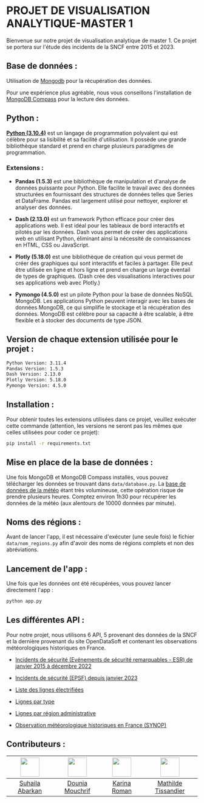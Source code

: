 # PROJET DE VISUALISATION ANALYTIQUE-MASTER 1

Bienvenue sur notre projet de visualisation analytique de master 1. Ce projet se portera sur l'étude des incidents de la SNCF entre 2015 et 2023.

## Base de données :

Utilisation de [Mongodb](https://www.mongodb.com/fr-fr) pour la récupération des données.

Pour une expérience plus agréable, nous vous conseillons l'installation de [MongoDB Compass](https://www.mongodb.com/products/tools/compass) pour la lecture des données.

## Python : 

[__Python (3.10.4)__](https://www.python.org) est un langage de programmation polyvalent qui est célèbre pour sa lisibilité et sa facilité d'utilisation. Il possède une grande bibliothèque standard et prend en charge plusieurs paradigmes de programmation.

### Extensions : 

- __Pandas (1.5.3)__ est une bibliothèque de manipulation et d'analyse de données puissante pour Python. Elle facilite le travail avec des données structurées en fournissant des structures de données telles que Series et DataFrame. Pandas est largement utilisé pour nettoyer, explorer et analyser des données.

- __Dash (2.13.0)__ est un framework Python efficace pour créer des applications web. Il est idéal pour les tableaux de bord interactifs et pilotés par les données. Dash vous permet de créer des applications web en utilisant Python, éliminant ainsi la nécessité de connaissances en HTML, CSS ou JavaScript.

- __Plotly (5.18.0)__ est une bibliothèque de création qui vous permet de créer des graphiques qui sont interactifs et faciles à partager. Elle peut être utilisée en ligne et hors ligne et prend en charge un large éventail de types de graphiques. (Dash crée des visualisations interactives pour ses applications web avec Plotly.)

- __Pymongo (4.5.0)__ est un pilote Python pour la base de données NoSQL MongoDB. Les applications Python peuvent interagir avec les bases de données MongoDB, ce qui simplifie le stockage et la récupération des données. MongoDB est célèbre pour sa capacité à être scalable, à être flexible et à stocker des documents de type JSON.

## Version de chaque extension utilisée pour le projet : 

```bash
Python Version: 3.11.4
Pandas Version: 1.5.3
Dash Version: 2.13.0
Plotly Version: 5.18.0
Pymongo Version: 4.5.0
```

## Installation : 

Pour obtenir toutes les extensions utilisées dans ce projet, veuillez exécuter cette commande (attention, les versions ne seront pas les mêmes que celles utilisées pour coder ce projet): 

```bash 
pip install -r requirements.txt
```

## Mise en place de la base de données : 

Une fois MongoDB et MongoDB Compass installés, vous pouvez télécharger les données se trouvant dans ```data/database.py```. 
La [base de données de la météo](https://public.opendatasoft.com/explore/dataset/donnees-synop-essentielles-omm/table/?sort=date&dataChart=eyJxdWVyaWVzIjpbeyJjaGFydHMiOlt7InR5cGUiOiJjb2x1bW4iLCJmdW5jIjoiQVZHIiwieUF4aXMiOiJ0YyIsInNjaWVudGlmaWNEaXNwbGF5Ijp0cnVlLCJjb2xvciI6IiNGRjUxNUEifV0sInhBeGlzIjoiZGF0ZSIsIm1heHBvaW50cyI6IiIsInRpbWVzY2FsZSI6ImRheSIsInNvcnQiOiIiLCJjb25maWciOnsiZGF0YXNldCI6ImRvbm5lZXMtc3lub3AtZXNzZW50aWVsbGVzLW9tbSIsIm9wdGlvbnMiOnt9fX1dLCJkaXNwbGF5TGVnZW5kIjp0cnVlLCJhbGlnbk1vbnRoIjp0cnVlfQ%3D%3D
) étant très volumineuse, cette opération risque de prendre plusieurs heures. Comptez environ 1h30 pour récupérer les données de la météo (aux alentours de 10000 données par minute).

## Noms des régions : 

Avant de lancer l'app, il est nécessaire d'exécuter (une seule fois) le fichier ```data/nom_regions.py``` afin d'avoir des noms de régions complets et non des abréviations.

## Lancement de l'app : 

Une fois que les données ont été récupérées, vous pouvez lancer directement l'app : 

```bash 
python app.py
```

## Les différentes API : 

Pour notre projet, nous utilisons 6 API, 5 provenant des données de la SNCF et la dernière provenant du site OpenDataSoft et contenant les observations météorologiques historiques en France.

- [Incidents de sécurité (Evénements de sécurité remarquables - ESR) de janvier 2015 à décembre 2022](https://data.sncf.com/explore/dataset/incidents-securite/table/?sort=date)


- [Incidents de sécurité (EPSF) depuis janvier 2023](https://data.sncf.com/explore/dataset/incidents-de-securite-epsf/table/?sort=date&calendarview=month&dataChart=eyJxdWVyaWVzIjpbeyJjaGFydHMiOlt7InR5cGUiOiJsaW5lIiwiZnVuYyI6IkFWRyIsInlBeGlzIjoiZ3Jhdml0ZV9lcHNmIiwic2NpZW50aWZpY0Rpc3BsYXkiOnRydWUsImNvbG9yIjoiI0ExMDA2QiJ9XSwieEF4aXMiOiJkYXRlIiwibWF4cG9pbnRzIjoiIiwidGltZXNjYWxlIjoibW9udGgiLCJzb3J0IjoiIiwiY29uZmlnIjp7ImRhdGFzZXQiOiJpbmNpZGVudHMtZGUtc2VjdXJpdGUtZXBzZiIsIm9wdGlvbnMiOnsic29ydCI6ImRhdGUifX19XSwiZGlzcGxheUxlZ2VuZCI6dHJ1ZSwiYWxpZ25Nb250aCI6dHJ1ZSwidGltZXNjYWxlIjoiIn0%3D)

- [Liste des lignes électrifiées](https://data.sncf.com/explore/dataset/liste-des-lignes-electrifiees/table/)

- [Lignes par type](https://data.sncf.com/explore/dataset/lignes-par-type/table/)

- [Lignes par région administrative](https://data.sncf.com/explore/dataset/lignes-par-region-administrative/table/)

- [Observation météorologique historiques en France (SYNOP)](https://public.opendatasoft.com/explore/dataset/donnees-synop-essentielles-omm/table/?sort=date&dataChart=eyJxdWVyaWVzIjpbeyJjaGFydHMiOlt7InR5cGUiOiJjb2x1bW4iLCJmdW5jIjoiQVZHIiwieUF4aXMiOiJ0YyIsInNjaWVudGlmaWNEaXNwbGF5Ijp0cnVlLCJjb2xvciI6IiNGRjUxNUEifV0sInhBeGlzIjoiZGF0ZSIsIm1heHBvaW50cyI6IiIsInRpbWVzY2FsZSI6ImRheSIsInNvcnQiOiIiLCJjb25maWciOnsiZGF0YXNldCI6ImRvbm5lZXMtc3lub3AtZXNzZW50aWVsbGVzLW9tbSIsIm9wdGlvbnMiOnt9fX1dLCJkaXNwbGF5TGVnZW5kIjp0cnVlLCJhbGlnbk1vbnRoIjp0cnVlfQ%3D%3D)

## Contributeurs  : 

| [<img src="https://avatars.githubusercontent.com/u/102798630?v=4" width="50" height="50" alt=""/>](https://github.com/suhailaabarkan) | [<img src="https://avatars.githubusercontent.com/u/102798610?v=4" width="50" height="50" alt=""/>](https://github.com/douniamouchrif) | [<img src="https://avatars.githubusercontent.com/u/102798439?v=4" width="50" height="50" alt=""/>](https://github.com/k-roman5) | [<img src="https://avatars.githubusercontent.com/u/102798509?v=4" width="50" height="50" alt=""/>](https://github.com/mathildetissandier) |
| :-----------------------------------------------------------------------------------------------------------------------------: | :-------------------------------------------------------------------------------------------------------------------------: | :--------------------------------------------------------------------------------------------------------------------: | :-------------------------------------------------------------------------------------------------------------------: |
|                                        [Suhaila Abarkan](https://github.com/suhailaabarkan)                                        |                                    [Dounia Mouchrif](https://github.com/douniamouchrif)                                    |                                        [Karina Roman](https://github.com/k-roman5)                                        |                               [Mathilde Tissandier](https://github.com/mathildetissandier)                               |



